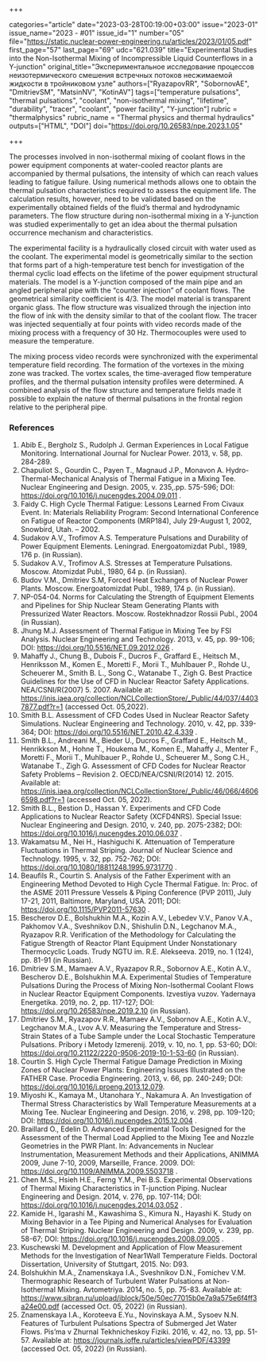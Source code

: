 +++

categories="article"
date="2023-03-28T00:19:00+03:00"
issue="2023-01"
issue_name="2023 - #01"
issue_id="1"
number="05"
file="https://static.nuclear-power-engineering.ru/articles/2023/01/05.pdf"
first_page="57"
last_page="69"
udc="621.039"
title="Experimental Studies into the Non-Isothermal Mixing of Incompressible Liquid Counterflows in a Y-junction"
original_title="Экспериментальное исследование процессов неизотермического смешения встречных потоков несжимаемой жидкости в тройниковом узле"
authors=["RyazapovRR", "SobornovAE", "DmitrievSM", "MatsinNV", "KotinAV"]
tags=["temperature pulsations", "thermal pulsations", "coolant", "non-isothermal mixing", "lifetime", "durability", "tracer", "coolant", "power facility", "Y-junction"]
rubric = "thermalphysics"
rubric_name = "Thermal physics and thermal hydraulics"
outputs=["HTML", "DOI"]
doi="https://doi.org/10.26583/npe.2023.1.05"

+++

The processes involved in non-isothermal mixing of coolant flows in the power equipment components at water-cooled reactor plants are accompanied by thermal pulsations, the intensity of which can reach values leading to fatigue failure. Using numerical methods allows one to obtain the thermal pulsation characteristics required to assess the equipment life. The calculation results, however, need to be validated based on the experimentally obtained fields of the fluid’s thermal and hydrodynamic parameters. The flow structure during non-isothermal mixing in a Y-junction was studied experimentally to get an idea about the thermal pulsation occurrence mechanism and characteristics.

The experimental facility is a hydraulically closed circuit with water used as the coolant. The experimental model is geometrically similar to the section that forms part of a high-temperature test bench for investigation of the thermal cyclic load effects on the lifetime of the power equipment structural materials. The model is a Y-junction composed of the main pipe and an angled peripheral pipe with the “counter injection” of coolant flows. The geometrical similarity coefficient is 4/3. The model material is transparent organic glass. The flow structure was visualized through the injection into the flow of ink with the density similar to that of the coolant flow. The tracer was injected sequentially at four points with video records made of the mixing process with a frequency of 30 Hz. Thermocouples were used to measure the temperature.

The mixing process video records were synchronized with the experimental temperature field recording. The formation of the vortexes in the mixing zone was tracked. The vortex scales, the time-averaged flow temperature profiles, and the thermal pulsation intensity profiles were determined. A combined analysis of the flow structure and temperature fields made it possible to explain the nature of thermal pulsations in the frontal region relative to the peripheral pipe.

### References

1. Abib E., Bergholz S., Rudolph J. German Experiences in Local Fatigue Monitoring. International Journal for Nuclear Power. 2013, v. 58, pp. 284-289.
2. Chapuliot S., Gourdin C., Payen T., Magnaud J.P., Monavon A. Hydro-Thermal-Mechanical Analysis of Thermal Fatigue in a Mixing Tee. Nuclear Engineering and Design. 2005, v. 235,.pp. 575-596; DOI: https://doi.org/10.1016/j.nucengdes.2004.09.011 .
3. Faidy C. High Cycle Thermal Fatigue: Lessons Learned From Civaux Event. In: Materials Reliability Program: Second International Conference on Fatigue of Reactor Components (MRP184), July 29-August 1, 2002, Snowbird, Utah. – 2002.
4. Sudakov A.V., Trofimov A.S. Temperature Pulsations and Durability of Power Equipment Elements. Leningrad. Energoatomizdat Publ., 1989, 176 p. (in Russian).
5. Sudakov A.V., Trofimov A.S. Stresses at Temperature Pulsations. Moscow. Atomizdat Publ., 1980, 64 p. (in Russian).
6. Budov V.M., Dmitriev S.M, Forced Heat Exchangers of Nuclear Power Plants. Moscow. Energoatomizdat Publ., 1989, 174 p. (in Russian).
7. NP-054-04. Norms for Calculating the Strength of Equipment Elements and Pipelines for Ship Nuclear Steam Generating Plants with Pressurized Water Reactors. Moscow. Rostekhnadzor Rossii Publ., 2004 (in Russian).
8. Jhung M.J. Assessment of Thermal Fatigue in Mixing Tee by FSI Analysis. Nuclear Engineering and Technology. 2013, v. 45, pp. 99-106; DOI: https://doi.org/10.5516/NET.09.2012.026 .
9. Mahaffy J., Chung B., Dubois F., Ducros F., Graffard E., Heitsch M., Henriksson M., Komen E., Moretti F., Morii T., Muhlbauer P., Rohde U., Scheuerer M., Smith B. L., Song C., Watanabe T., Zigh G. Best Practice Guidelines for the Use of CFD in Nuclear Reactor Safety Applications. NEA/CSNI/R(2007) 5. 2007. Available at: https://inis.iaea.org/collection/NCLCollectionStore/_Public/44/037/44037877.pdf?r=1 (accessed Oct. 05,2022).
10. Smith B.L. Assessment of CFD Codes Used in Nuclear Reactor Safety Simulations. Nuclear Engineering and Technology. 2010, v. 42, pp. 339-364; DOI: https://doi.org/10.5516/NET.2010.42.4.339 .
11. Smith B.L., Andreani M., Bieder U., Ducros F., Graffard E., Heitsch M., Henrikkson M., Hohne T., Houkema M., Komen E., Mahaffy J., Menter F., Moretti F., Morii T., Muhlbauer P., Rohde U., Scheuerer M., Song C.H., Watanabe T., Zigh G. Assessment of CFD Codes for Nuclear Reactor Safety Problems – Revision 2. OECD/NEA/CSNI/R(2014) 12. 2015. Available at: https://inis.iaea.org/collection/NCLCollectionStore/_Public/46/066/46066598.pdf?r=1 (accessed Oct. 05, 2022).
12. Smith B.L., Bestion D., Hassan Y. Experiments and CFD Code Applications to Nuclear Reactor Safety (XCFD4NRS). Special Issue: Nuclear Engineering and Design. 2010, v. 240, pp. 2075-2382; DOI: https://doi.org/10.1016/j.nucengdes.2010.06.037 .
13. Wakamatsu M., Nei H., Hashiguchi K. Attenuation of Temperature Fluctuations in Thermal Striping. Journal of Nuclear Science and Technology. 1995, v. 32, pp. 752-762; DOI: https://doi.org/10.1080/18811248.1995.9731770 .
14. Beaufils R., Courtin S. Analysis of the Father Experiment with an Engineering Method Devoted to High Cycle Thermal Fatigue. In: Proc. of the ASME 2011 Pressure Vessels & Piping Conference (PVP 2011), July 17-21, 2011, Baltimore, Maryland, USA. 2011; DOI: https://doi.org/10.1115/PVP2011-57630 .
15. Bescherov D.E., Bolshukhin M.A., Kozin A.V., Lebedev V.V., Panov V.A., Pakhomov V.A., Sveshnikov D.N., Shishulin D.N., Legchanov M.A., Ryazapov R.R. Verification of the Methodology for Calculating the Fatigue Strength of Reactor Plant Equipment Under Nonstationary Thermocyclic Loads. Trudy NGTU im. R.E. Alekseeva. 2019, no. 1 (124), pp. 81-91 (in Russian).
16. Dmitriev S.M., Mamaev A.V., Ryazapov R.R., Sobornov A.E., Kotin A.V., Bescherov D.E., Bolshukhin M.A. Experimental Studies of Temperature Pulsations During the Process of Mixing Non-Isothermal Coolant Flows in Nuclear Reactor Equipment Components. Izvestiya vuzov. Yadernaya Energetika. 2019, no. 2, pp. 117-127; DOI: https://doi.org/10.26583/npe.2019.2.10 (in Russian).
17. Dmitriev S.M., Ryazapov R.R., Mamaev A.V., Sobornov A.E., Kotin A.V., Legchanov M.A., Lvov A.V. Measuring the Temperature and Stress-Strain States of a Tube Sample under the Local Stochastic Temperature Pulsations. Pribory i Metody Izmerenij. 2019, v. 10, no. 1, pp. 53-60; DOI: https://doi.org/10.21122/2220-9506-2019-10-1-53-60 (in Russian).
18. Courtin S. High Cycle Thermal Fatigue Damage Prediction in Mixing Zones of Nuclear Power Plants: Engineering Issues Illustrated on the FATHER Case. Procedia Engineering. 2013, v. 66, pp. 240-249; DOI: https://doi.org/10.1016/j.proeng.2013.12.079.
19. Miyoshi K., Kamaya M., Utanohara Y., Nakamura A. An Investigation of Thermal Stress Characteristics by Wall Temperature Measurements at a Mixing Tee. Nuclear Engineering and Design. 2016, v. 298, pp. 109-120; DOI: https://doi.org/10.1016/j.nucengdes.2015.12.004 .
20. Braillard O., Edelin D. Advanced Experimental Tools Designed for the Assessment of the Thermal Load Applied to the Mixing Tee and Nozzle Geometries in the PWR Plant. In: Advancements in Nuclear Instrumentation, Measurement Methods and their Applications, ANIMMA 2009, June 7-10, 2009, Marseille, France. 2009. DOI: https://doi.org/10.1109/ANIMMA.2009.5503718 .
21. Chen M.S., Hsieh H.E., Ferng Y.M., Pei B.S. Experimental Observations of Thermal Mixing Characteristics in T-junction Piping. Nuclear Engineering and Design. 2014, v. 276, pp. 107-114; DOI: https://doi.org/10.1016/j.nucengdes.2014.03.052 .
22. Kamide H., Igarashi M., Kawashima S., Kimura N., Hayashi K. Study on Mixing Behavior in a Tee Piping and Numerical Analyses for Evaluation of Thermal Striping. Nuclear Engineering and Design. 2009, v. 239, pp. 58-67; DOI: https://doi.org/10.1016/j.nucengdes.2008.09.005 .
23. Kuschewski M. Development and Application of Flow Measurement Methods for the Investigation of Near1Wall Temperature Fields. Doctoral Dissertation, University of Stuttgart, 2015. No: D93.
24. Bolshukhin M.A., Znamenskaya I.A., Sveshnikov D.N., Fomichev V.M. Thermographic Research of Turbulent Water Pulsations at Non-Isothermal Mixing. Avtometriya. 2014, no. 5, pp. 75-83. Available at: https://www.sibran.ru/upload/iblock/50e/50ec77015b0e7a9a575e6f4ff3a24e00.pdf (accessed Oct. 05, 2022) (in Russian).
25. Znamenskaya I.A., Koroteeva E.Yu., Novinskaya A.M., Sysoev N.N. Features of Turbulent Pulsations Spectra of Submerged Jet Water Flows. Pis’ma v Zhurnal Tekhnicheskoy Fiziki. 2016, v. 42, no. 13, pp. 51-57. Available at: https://journals.ioffe.ru/articles/viewPDF/43399 (accessed Oct. 05, 2022) (in Russian).